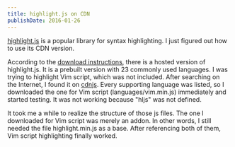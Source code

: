 ```yaml
---
title: highlight.js on CDN
publishDate: 2016-01-26
---
```


[highlight.js](https://highlightjs.org/) is a popular library for syntax highlighting. I just figured out how to use its CDN version.

According to the [download instructions](https://highlightjs.org/download/), there is a hosted version of highlight.js. It is a prebuilt version with 23 commonly used languages. I was trying to highlight Vim script, which was not included. After searching on the Internet, I found it on [cdnjs](https://cdnjs.com/libraries/highlight.js/). Every supporting language was listed, so I downloaded the one for Vim script (languages/vim.min.js) immediately and started testing. It was not working because "hljs" was not defined.

It took me a while to realize the structure of those js files. The one I downloaded for Vim script was merely an addon. In other words, I still needed the file highlight.min.js as a base. After referencing both of them, Vim script highlighting finally worked.
